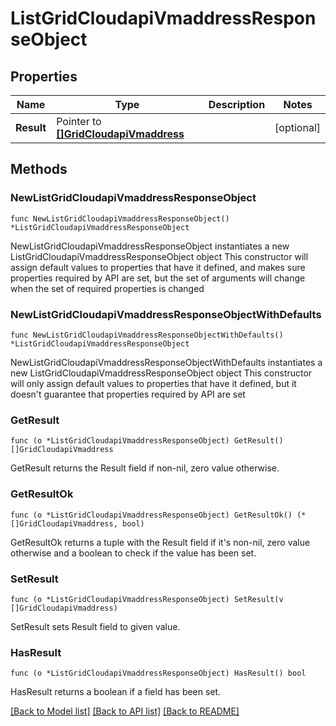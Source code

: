 # ListGridCloudapiVmaddressResponseObject

## Properties

Name | Type | Description | Notes
------------ | ------------- | ------------- | -------------
**Result** | Pointer to [**[]GridCloudapiVmaddress**](GridCloudapiVmaddress.md) |  | [optional] 

## Methods

### NewListGridCloudapiVmaddressResponseObject

`func NewListGridCloudapiVmaddressResponseObject() *ListGridCloudapiVmaddressResponseObject`

NewListGridCloudapiVmaddressResponseObject instantiates a new ListGridCloudapiVmaddressResponseObject object
This constructor will assign default values to properties that have it defined,
and makes sure properties required by API are set, but the set of arguments
will change when the set of required properties is changed

### NewListGridCloudapiVmaddressResponseObjectWithDefaults

`func NewListGridCloudapiVmaddressResponseObjectWithDefaults() *ListGridCloudapiVmaddressResponseObject`

NewListGridCloudapiVmaddressResponseObjectWithDefaults instantiates a new ListGridCloudapiVmaddressResponseObject object
This constructor will only assign default values to properties that have it defined,
but it doesn't guarantee that properties required by API are set

### GetResult

`func (o *ListGridCloudapiVmaddressResponseObject) GetResult() []GridCloudapiVmaddress`

GetResult returns the Result field if non-nil, zero value otherwise.

### GetResultOk

`func (o *ListGridCloudapiVmaddressResponseObject) GetResultOk() (*[]GridCloudapiVmaddress, bool)`

GetResultOk returns a tuple with the Result field if it's non-nil, zero value otherwise
and a boolean to check if the value has been set.

### SetResult

`func (o *ListGridCloudapiVmaddressResponseObject) SetResult(v []GridCloudapiVmaddress)`

SetResult sets Result field to given value.

### HasResult

`func (o *ListGridCloudapiVmaddressResponseObject) HasResult() bool`

HasResult returns a boolean if a field has been set.


[[Back to Model list]](../README.md#documentation-for-models) [[Back to API list]](../README.md#documentation-for-api-endpoints) [[Back to README]](../README.md)


